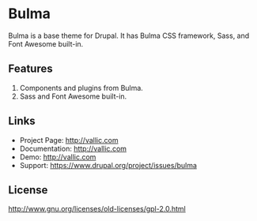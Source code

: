 # Bulma
Bulma is a base theme for Drupal.
It has Bulma CSS framework, Sass, and Font Awesome built-in.

## Features
1. Components and plugins from Bulma.
2. Sass and Font Awesome built-in.

## Links
* Project Page:   http://vallic.com
* Documentation:  http://vallic.com
* Demo:           http://vallic.com
* Support:        https://www.drupal.org/project/issues/bulma

## License
http://www.gnu.org/licenses/old-licenses/gpl-2.0.html
